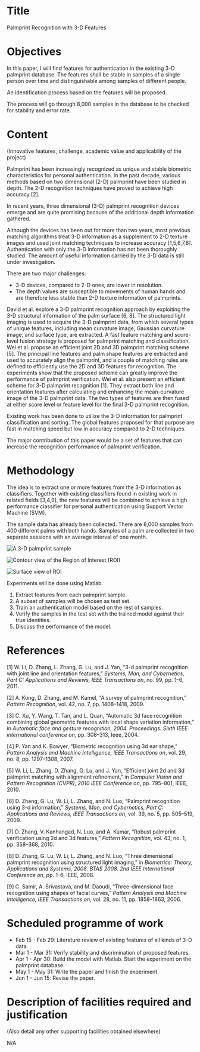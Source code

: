 Title
=====
Palmprint Recognition with 3-D Features

Objectives
==========
In this paper, I will find features for authentication in the existing 3-D palmprint database. The features shall be stable in samples of a single person over time and distinguishable among samples of different people.

An identification process based on the features will be proposed.

The process will go through 8,000 samples in the database to be checked for stability and error rate.

Content
=======
(Innovative features, challenge, academic value and applicability of the project)

Palmprint has been increasingly recognized as unique and stable biometric characteristics for personal authentication. In the past decade, various methods based on two dimensional (2-D) palmprint have been studied in depth. The 2-D recognition techniques have proved to achieve high accuracy [2].

In recent years, three dimensional (3-D) palmprint recognition devices emerge and are quite promising because of the additional depth information gathered.

Although the devices has been out for more than two years, most previous matching algorithms treat 3-D information as a supplement to 2-D texture images and used joint matching techniques to increase accuracy [1,5,6,7,8]. Authentication with only the 3-D information has not been thoroughly studied. The amount of useful information carried by the 3-D data is still under investigation.

There are two major challenges:

* 3-D devices, compared to 2-D ones, are lower in resolution.
* The depth values are susceptible to movements of human hands and are therefore less stable than 2-D texture information of palmprints.

David et al. explore a 3-D palmprint recognition approach by exploiting the 3-D structural information of the palm surface [6, 8]. The structured light imaging is used to acquire the 3-D palmprint data, from which several types of unique features, including mean curvature image, Gaussian curvature image, and surface type, are extracted. A fast feature matching and score-level fusion strategy is proposed for palmprint matching and classification. Wei et al. propose an efficient joint 2D and 3D palmprint matching scheme [5]. The principal line features and palm shape features are extracted and used to accurately align the palmprint, and a couple of matching rules are defined to efficiently use the 2D and 3D features for recognition. The experiments show that the proposed scheme can greatly improve the performance of palmprint verification. Wei et al. also present an efficient scheme for 3-D palmprint recognition [1]. They extract both line and orientation features after calculating and enhancing the mean-curvature image of the 3-D palmprint data. The two types of features are then fused at either score level or feature level for the final 3-D palmprint recognition.

Existing work has been done to utilize the 3-D information for palmprint classification and sorting. The global features proposed for that purpose are fast in matching speed but low in accuracy compared to 2-D techniques.

The major contribution of this paper would be a set of features that can increase the recognition performance of palmprint verification.

Methodology
===========
The idea is to extract one or more features from the 3-D information as classifiers. Together with existing classifiers found in existing work in related fields [3,4,9], the new features will be combined to achieve a high performance classifier for personal authentication using Support Vector Machine (SVM).

The sample data has already been collected. There are 8,000 samples from 400 different palms with both hands. Samples of a palm are collected in two separate sessions with an average interval of one month.

![A 3-D palmprint sample](fig/sample.png "A 3-D palmprint sample")

![Contour view of the Region of Interest (ROI)](fig/roi_contour.png "Contour view of the Region of Interest (ROI)")

![Surface view of ROI](fig/roi.png "Surface view of ROI")

Experiments will be done using Matlab.

1. Extract features from each palmprint sample.
2. A subset of samples will be chosen as test set.
3. Train an authentication model based on the rest of samples.
4. Verify the samples in the test set with the trained model against their true identities.
5. Discuss the performance of the model. 

References
==========

[1]	W. Li, D. Zhang, L. Zhang, G. Lu, and J. Yan, “3-d palmprint recognition with joint line and orientation features,” *Systems, Man, and Cybernetics, Part C: Applications and Reviews, IEEE Transactions on*, no. 99, pp. 1–6, 2011.

[2]	A. Kong, D. Zhang, and M. Kamel, “A survey of palmprint recognition,” *Pattern Recognition*, vol. 42, no. 7, pp. 1408–1418, 2009.

[3]	C. Xu, Y. Wang, T. Tan, and L. Quan, “Automatic 3d face recognition combining global geometric features with local shape variation information,” in *Automatic face and gesture recognition, 2004. Proceedings. Sixth IEEE international conference on*, pp. 308–313, Ieee, 2004.

[4]	P. Yan and K. Bowyer, “Biometric recognition using 3d ear shape,” *Pattern Analysis and Machine Intelligence, IEEE Transactions on*, vol. 29, no. 8, pp. 1297–1308, 2007.

[5]	W. Li, L. Zhang, D. Zhang, G. Lu, and J. Yan, “Efficient joint 2d and 3d palmprint matching with alignment refinement,” in *Computer Vision and Pattern Recognition (CVPR), 2010 IEEE Conference on*, pp. 795–801, IEEE, 2010.

[6]	D. Zhang, G. Lu, W. Li, L. Zhang, and N. Luo, “Palmprint recognition using 3-d information,” *Systems, Man, and Cybernetics, Part C: Applications and Reviews, IEEE Transactions on*, vol. 39, no. 5, pp. 505–519, 2009.

[7]	D. Zhang, V. Kanhangad, N. Luo, and A. Kumar, “Robust palmprint verification using 2d and 3d features,” *Pattern Recognition*, vol. 43, no. 1, pp. 358–368, 2010.

[8]	D. Zhang, G. Lu, W. Li, L. Zhang, and N. Luo, “Three dimensional palmprint recognition using structured light imaging,” in *Biometrics: Theory, Applications and Systems, 2008. BTAS 2008. 2nd IEEE International Conference on*, pp. 1–6, IEEE, 2008.

[9]	C. Samir, A. Srivastava, and M. Daoudi, “Three-dimensional face recognition using shapes of facial curves,” *Pattern Analysis and Machine Intelligence, IEEE Transactions on*, vol. 28, no. 11, pp. 1858–1863, 2006.


Scheduled programme of work
=========================
* Feb 15 - Feb 29: Literature review of existing features of all kinds of 3-D data.
* Mar 1 - Mar 31: Verify stability and discrimination of proposed features.
* Apr 1 - Apr 30: Build the model with Matlab. Start the experiment on the palmprint database.
* May 1 - May 31: Write the paper and finish the experiment. 
* Jun 1 - Jun 15: Revise the paper.

Description of facilities required and justification
====================================================
(Also detail any other supporting facilities obtained elsewhere)

N/A